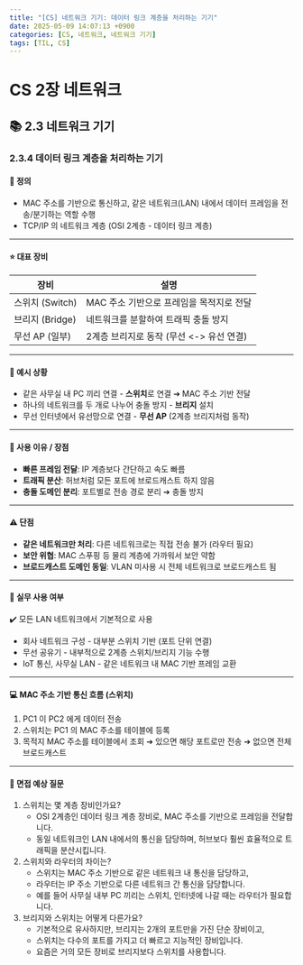 ```yaml
---
title: "[CS] 네트워크 기기: 데이터 링크 계층을 처리하는 기기"
date: 2025-05-09 14:07:13 +0900
categories: [CS, 네트워크, 네트워크 기기]
tags: [TIL, CS]
---
```

# CS 2장 네트워크
## 📚 2.3 네트워크 기기

### 2.3.4 데이터 링크 계층을 처리하는 기기

#### 📘 정의
- MAC 주소를 기반으로 통신하고, 같은 네트워크(LAN) 내에서 데이터 프레임을 전송/분기하는 역할 수행
- TCP/IP 의 네트워크 계층 (OSI 2계층 - 데이터 링크 계층)

---

#### ⭐️ 대표 장비

| 장비           | 설명                         |
|--------------|----------------------------|
| 스위치 (Switch) | MAC 주소 기반으로 프레임을 목적지로 전달   |
| 브리지 (Bridge) | 네트워크를 분할하여 트래픽 충돌 방지       |
| 무선 AP (일부)   | 2계층 브리지로 동작 (무선 <-> 유선 연결) |



---

#### 📌 예시 상황
- 같은 사무실 내 PC 끼리 연결 - **스위치**로 연결 ➔ MAC 주소 기반 전달
- 하나의 네트워크를 두 개로 나누어 충돌 방지 - **브리지** 설치
- 무선 인터넷에서 유선망으로 연결 - **무선 AP** (2계층 브리지처럼 동작)

---

#### 🎯 사용 이유 / 장점
- **빠른 프레임 전달**: IP 계층보다 간단하고 속도 빠름
- **트래픽 분산**: 허브처럼 모든 포트에 브로드캐스트 하지 않음
- **충돌 도메인 분리**: 포트별로 전송 경로 분리 ➔ 충돌 방지

---

#### ⚠️ 단점
- **같은 네트워크만 처리**: 다른 네트워크로는 직접 전송 불가 (라우터 필요)
- **보안 위협**: MAC 스푸핑 등 물리 계층에 가까워서 보안 약함
- **브로드캐스트 도메인 동일**: VLAN 미사용 시 전체 네트워크로 브로드캐스트 됨

---

#### 🏢 실무 사용 여부
✔️ 모든 LAN 네트워크에서 기본적으로 사용

- 회사 네트워크 구성 - 대부분 스위치 기반 (포트 단위 연결)
- 무선 공유기 - 내부적으로 2계층 스위치/브리지 기능 수행
- IoT 통신, 사무실 LAN - 같은 네트워크 내 MAC 기반 프레임 교환

---

#### 💻 MAC 주소 기반 통신 흐름 (스위치)
1. PC1 이 PC2 에게 데이터 전송
2. 스위치는 PC1 의 MAC 주소를 테이블에 등록
3. 목적지 MAC 주소를 테이블에서 조회
   ➔ 있으면 해당 포트로만 전송
   ➔ 없으면 전체 브로드캐스트

---

#### 🎤 면접 예상 질문
1. 스위치는 몇 계층 장비인가요?
   - OSI 2계층인 데이터 링크 계층 장비로, MAC 주소를 기반으로 프레임을 전달합니다.
   - 동일 네트워크인 LAN 내에서의 통신을 담당하며, 허브보다 훨씬 효율적으로 트래픽을 분산시킵니다.
2. 스위치와 라우터의 차이는?
   - 스위치는 MAC 주소 기반으로 같은 네트워크 내 통신을 담당하고,
   - 라우터는 IP 주소 기반으로 다른 네트워크 간 통신을 담당합니다.
   - 예를 들어 사무실 내부 PC 끼리는 스위치, 인터넷에 나갈 때는 라우터가 필요합니다.
3. 브리지와 스위치는 어떻게 다른가요?
   - 기본적으로 유사하지만, 브리지는 2개의 포트만을 가진 단순 장비이고,
   - 스위치는 다수의 포트를 가지고 더 빠르고 지능적인 장비입니다.
   - 요즘은 거의 모든 장비로 브리지보다 스위치를 사용합니다.
